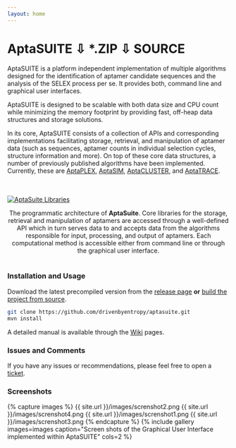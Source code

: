 ```yaml
---
layout: home
---
```

# AptaSUITE <a href="https://github.com/drivenbyentropy/aptasuite/releases/download/v0.5/aptasuite-0.5.0.zip" title="posts" class="posts-menu-icon-zip"></a> <span class="download-zip">&#8681; *.ZIP</span> <a href="https://github.com/drivenbyentropy/aptasuite/archive/v0.5.tar.gz" title="posts" class="posts-menu-icon-source"></a> <span class="download-source">&#8681;&nbsp;SOURCE</span>

AptaSUITE is a platform independent implementation of multiple algorithms designed for the identification of aptamer candidate sequences and the analysis of the SELEX process per se. It provides both, command line and graphical user interfaces.

AptaSUITE is designed to be scalable with both data size and CPU count while minimizing the memory footprint by providing fast, off-heap data structures and storage solutions.

In its core, AptaSUITE consists of a collection of APIs and corresponding implementations facilitating storage, retrieval, and manipulation of aptamer data (such as sequences, aptamer counts in individual selection cycles, structure information and more). On top of these core data structures, a number of previously published algorithms have been implemented. Currently, these are [AptaPLEX](https://www.ncbi.nlm.nih.gov/pubmed/27080809), [AptaSIM](https://www.ncbi.nlm.nih.gov/pubmed/25870409), [AptaCLUSTER](https://www.ncbi.nlm.nih.gov/pubmed/25558474), and [AptaTRACE](https://www.ncbi.nlm.nih.gov/pubmed/27467247).

<br><br><a href="{{ site.url }}/images/architechtureweb.png"><img src="{{ site.url }}/images/architechtureweb.png" alt="AptaSuite Libraries"></a>  

<center> The programmatic architecture of <b>AptaSuite</b>. Core libraries for the storage, retrieval and manipulation of aptamers are accessed through a well-defined API which in turn serves data to and accepts data from the algorithms responsible for input, processing, and output of aptamers. Each computational method is accessible either from command line or through the graphical user interface. </center><br>

### Installation and Usage

Download the latest precompiled version from the [release page](https://github.com/drivenbyentropy/aptasuite/releases) <b>or</b> [build the project from source](https://github.com/drivenbyentropy/aptasuite/wiki/Compiling-from-source). 
```bash
git clone https://github.com/drivenbyentropy/aptasuite.git
mvn install
```

A detailed manual is available through the [Wiki](https://github.com/drivenbyentropy/aptasuite/wiki) pages.

### Issues and Comments
If you have any issues or recommendations, please feel free to open a [ticket](https://github.com/drivenbyentropy/aptasuite/issues).

### Screenshots

{% capture images %}
	{{ site.url }}/images/screnshot2.png
	{{ site.url }}/images/screnshot4.png
	{{ site.url }}/images/screnshot1.png
	{{ site.url }}/images/screnshot3.png
{% endcapture %}
{% include gallery images=images caption="Screen shots of the Graphical User Interface implemented within AptaSUITE" cols=2 %}